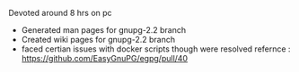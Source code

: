 Devoted around 8 hrs on pc
- Generated man pages for gnupg-2.2 branch
- Created wiki pages for gnupg-2.2 branch
- faced certian issues with docker scripts though were resolved
refernce : https://github.com/EasyGnuPG/egpg/pull/40

